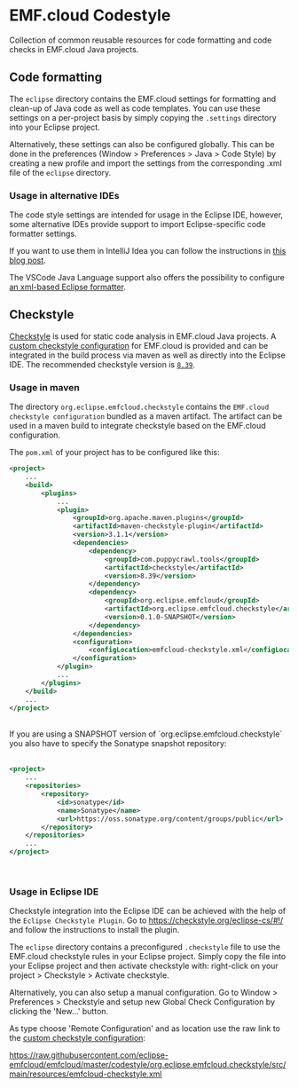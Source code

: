 # EMF.cloud Codestyle

Collection of common reusable resources for code formatting and code checks in EMF.cloud Java
projects.

## Code formatting

The `eclipse` directory contains the EMF.cloud settings for formatting and clean-up of Java code as well as code templates. You can use these settings on a per-project basis by simply copying the `.settings` directory into your Eclipse project.

Alternatively, these settings can also be configured globally. This can be done in the preferences (Window > Preferences > Java > Code Style) by creating a new profile and import the settings from the corresponding .xml file of the `eclipse` directory.

### Usage in alternative IDEs

The code style settings are intended for usage in the Eclipse IDE, however, some alternative IDEs provide support to import Eclipse-specific code formatter settings.

If you want to use them in IntelliJ Idea you can follow the instructions in [this blog post](https://blog.jetbrains.com/idea/2014/01/intellij-idea-13-importing-code-formatter-settings-from-eclipse/).

The VSCode Java Language support also offers the possibility to configure [an xml-based Eclipse formatter](https://code.visualstudio.com/docs/java/java-linting#_formatter).

## Checkstyle

[Checkstyle](https://checkstyle.sourceforge.io/) is used for static code analysis in EMF.cloud Java projects. A [custom checkstyle configuration](codestyle/org.eclipse.emfcloud.checkstyle/src/main/resources/emfcloud-checkstyle.xml) for EMF.cloud is provided and
can be integrated in the build process via maven as well as directly into the Eclipse IDE.
The recommended checkstyle version is [`8.39`](https://checkstyle.sourceforge.io/releasenotes.html#Release_8.39).

### Usage in maven

The directory `org.eclipse.emfcloud.checkstyle` contains the `EMF.cloud checkstyle configuration` bundled as a maven artifact. The artifact can be used in a maven build to integrate checkstyle based on the EMF.cloud configuration.

The `pom.xml` of your project has to be configured like this:

```xml
<project>
    ...
    <build>
        <plugins>
            ...
            <plugin>
                <groupId>org.apache.maven.plugins</groupId>
                <artifactId>maven-checkstyle-plugin</artifactId>
                <version>3.1.1</version>
                <dependencies>
                    <dependency>
                        <groupId>com.puppycrawl.tools</groupId>
                        <artifactId>checkstyle</artifactId>
                        <version>8.39</version>
                    </dependency>
                    <dependency>
                        <groupId>org.eclipse.emfcloud</groupId>
                        <artifactId>org.eclipse.emfcloud.checkstyle</artifactId>
                        <version>0.1.0-SNAPSHOT</version>
                    </dependency>
                </dependencies>
                <configuration>
                    <configLocation>emfcloud-checkstyle.xml</configLocation>
                </configuration>
            </plugin>
            ...
        </plugins>
    </build>
    ...
</project>
```

</br>
If you are using a SNAPSHOT version of `org.eclipse.emfcloud.checkstyle` you also have to specify the Sonatype snapshot repository:
</br>
</br>

```xml
<project>
    ...
    <repositories>
        <repository>
            <id>sonatype</id>
            <name>Sonatype</name>
            <url>https://oss.sonatype.org/content/groups/public</url>
        </repository>
    </repositories>
    ...
</project>
```

</br>

### Usage in Eclipse IDE

Checkstyle integration into the Eclipse IDE can be achieved with the help of the `Eclipse Checkstyle Plugin`. Go to <https://checkstyle.org/eclipse-cs/#!/> and follow the instructions to install the plugin.

The `eclipse` directory contains a preconfigured `.checkstyle` file to use the EMF.cloud checkstyle rules in your Eclipse project. Simply copy the file into your Eclipse project and then activate checkstyle with: right-click on your project >  Checkstyle > Activate checkstyle.

Alternatively, you can also setup a manual configuration. Go to Window > Preferences > Checkstyle and setup new Global Check Configuration by clicking the 'New...' button.

As type choose 'Remote Configuration' and as location use the raw link to the [custom checkstyle configuration](codestyle/org.eclipse.emfcloud.checkstyle/src/main/resources/emfcloud-checkstyle.xml):

<https://raw.githubusercontent.com/eclipse-emfcloud/emfcloud/master/codestyle/org.eclipse.emfcloud.checkstyle/src/main/resources/emfcloud-checkstyle.xml>
